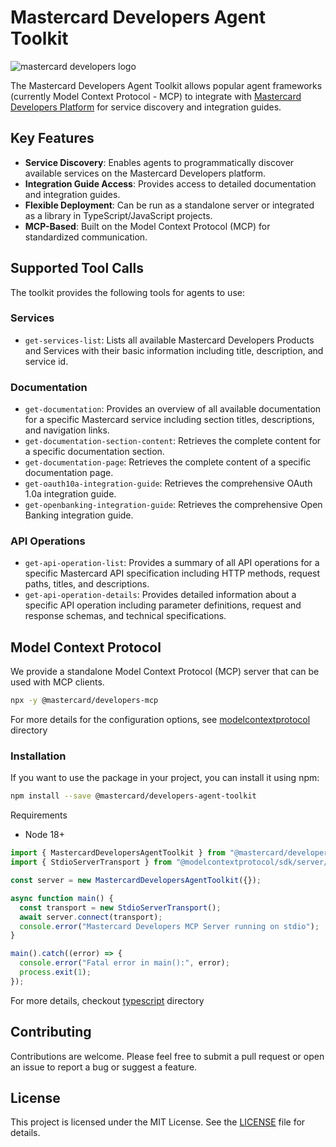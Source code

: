 # Mastercard Developers Agent Toolkit

<picture>
  <source media="(prefers-color-scheme: dark)" srcset="https://developer.mastercard.com/_/_/src/global/assets/svg/mcdev-logo-light.svg">
  <img src="https://developer.mastercard.com/_/_/src/global/assets/svg/mcdev-logo-dark.svg" alt="mastercard developers logo">
</picture>

The Mastercard Developers Agent Toolkit allows popular agent frameworks (currently Model Context Protocol - MCP) to integrate with [Mastercard Developers Platform]([https://developer.mastercard.com](https://developer.mastercard.com/platform/documentation)) for service discovery and integration guides.

## Key Features

* **Service Discovery**: Enables agents to programmatically discover available services on the Mastercard Developers platform.
* **Integration Guide Access**: Provides access to detailed documentation and integration guides.
* **Flexible Deployment**: Can be run as a standalone server or integrated as a library in TypeScript/JavaScript projects.
* **MCP-Based**: Built on the Model Context Protocol (MCP) for standardized communication.

## Supported Tool Calls

The toolkit provides the following tools for agents to use:

### Services

* `get-services-list`: Lists all available Mastercard Developers Products and Services with their basic information including title, description, and service id.

### Documentation

* `get-documentation`: Provides an overview of all available documentation for a specific Mastercard service including section titles, descriptions, and navigation links.
* `get-documentation-section-content`: Retrieves the complete content for a specific documentation section.
* `get-documentation-page`: Retrieves the complete content of a specific documentation page.
* `get-oauth10a-integration-guide`: Retrieves the comprehensive OAuth 1.0a integration guide.
* `get-openbanking-integration-guide`: Retrieves the comprehensive Open Banking integration guide.

### API Operations

* `get-api-operation-list`: Provides a summary of all API operations for a specific Mastercard API specification including HTTP methods, request paths, titles, and descriptions.
* `get-api-operation-details`: Provides detailed information about a specific API operation including parameter definitions, request and response schemas, and technical specifications.

## Model Context Protocol

We provide a standalone Model Context Protocol (MCP) server that can be used with MCP clients.

```bash
npx -y @mastercard/developers-mcp
```

For more details for the configuration options, see [modelcontextprotocol](modelcontextprotocol/README.md) directory

### Installation

If you want to use the package in your project, you can install it using npm:

```bash
npm install --save @mastercard/developers-agent-toolkit
```

Requirements
- Node 18+

```javascript
import { MastercardDevelopersAgentToolkit } from "@mastercard/developers-agent-toolkit/mcp";
import { StdioServerTransport } from "@modelcontextprotocol/sdk/server/stdio.js";

const server = new MastercardDevelopersAgentToolkit({});

async function main() {
  const transport = new StdioServerTransport();
  await server.connect(transport);
  console.error("Mastercard Developers MCP Server running on stdio");
}

main().catch((error) => {
  console.error("Fatal error in main():", error);
  process.exit(1);
});
```

For more details, checkout [typescript](typescript/README.md) directory

## Contributing

Contributions are welcome. Please feel free to submit a pull request or open an issue to report a bug or suggest a feature.

## License

This project is licensed under the MIT License. See the [LICENSE](LICENSE) file for details.
